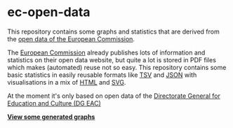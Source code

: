 # ec-open-data
This repository contains some graphs and statistics that are derived from the 
[open data of the European Commission](http://open-data.europa.eu/data/).

The [European Commission](http://ec.europa.eu/) already publishes lots of
information and statistics on their open data website, but quite a lot is stored in PDF files
which makes (automated) reuse not so easy. This repository contains some basic
statistics in easily reusable formats like [TSV](http://en.wikipedia.org/wiki/Tab-separated_values)
and [JSON](http://en.wikipedia.org/wiki/JSON) with visualisations in a mix
of [HTML](http://en.wikipedia.org/wiki/HTML) and
[SVG](http://en.wikipedia.org/wiki/Scalable_Vector_Graphics).

At the moment it's only based on open data of the [Directorate General for
Education and Culture (DG EAC)](http://ec.europa.eu/dgs/education_culture/index_en.htm)

**[View some generated graphs](dg_eac/out/index.html)**
